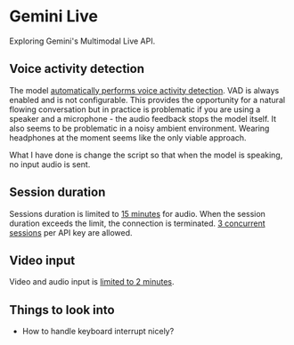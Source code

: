 # Gemini Live

Exploring Gemini's Multimodal Live API.

## Voice activity detection

The model [automatically performs voice activity detection](https://cloud.google.com/vertex-ai/generative-ai/docs/model-reference/multimodal-live#voice-activity-detection). VAD is always enabled and is not configurable. This provides the opportunity for a natural flowing conversation but in practice is problematic if you are using a speaker and a microphone - the audio feedback stops the model itself. It also seems to be problematic in a noisy ambient environment. Wearing headphones at the moment seems like the only viable approach.

What I have done is change the script so that when the model is speaking, no input audio is sent.

## Session duration

Sessions duration is limited to [15 minutes](https://cloud.google.com/vertex-ai/generative-ai/docs/model-reference/multimodal-live#maximum-session-duration) for audio. When the session duration exceeds the limit, the connection is terminated. [3 concurrent sessions](https://cloud.google.com/vertex-ai/generative-ai/docs/model-reference/multimodal-live#rate-limits) per API key are allowed.

## Video input

Video and audio input is [limited to 2 minutes](https://cloud.google.com/vertex-ai/generative-ai/docs/model-reference/multimodal-live#maximum-session-duration).

## Things to look into

- How to handle keyboard interrupt nicely?
